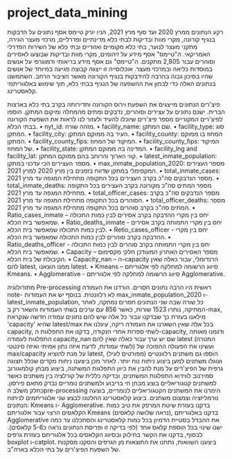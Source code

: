 # project_data_mining
רקע הנתונים
ממרץ 2020 ועד סוף מרץ 2021, הניו יורק טיימס אסף נתונים על הדבקות בנגיף קורונה, מקרי מוות ובדיקות לבתי כלא מדינתיים ופדרליים, מרכזי מעצר הגירה, מתקני מעצר לנוער, בתי כלא מקומיים ואזוריים ובתי כלא של השירות הפדרלי האמריקאי.
ה"טיימס" אסף מידע על זיהומים, מקרי מוות ובדיקות שבוצעו לאסירים וסוהרים עבור 2,805 מתקנים. ה"טיימס" גם אסף מידע בריאותי ודמוגרפי על אנשים במוסדות כליאה ובמרכזי מעצר.
אוכלוסייה זו ייצגה קבוצה פגיעה במיוחד של אנשים שהיו בסיכון גבוה בהרבה להידבקות בנגיף הקורונה מאשר הציבור הרחב. השתמשנו בנתונים האלה כדי לבחון את ההשפעה של הנגיף בבתי כלא, תוך שימוש באלגוריתמי קלאסטרינג.

פיצ'רים
הנתונים מייצגים את השפעת וירוס הקורונה ותדירותה בקרב בתי כלא בארצות הברית. ישנם נתונים על עצירים וסוהרים, נדבקים ומתים מהמחלה ומיקום המתקן. הוספו לפיצ'רים  המקוריים מספר פיצ'רים שיוכלו להעיד ולעזור לנו לראות את השפעת הקורונה בבתי הכלא.
•	nyt_id: מזהה שורה.
•	facility_name: שם המתקן.
•	facility_type: סוג המתקן.
•	facility_city: העיר בה ממוקם המתקן.
•	facility_county: המחוז בו ממוקם המתקן.
•	facility_county_fips: המיקוד של המחוז.
•	facility_county_fips: המיקוד של המחוז.
•	facility_state: המדינה בה ממוקם המתקן.
•	facility_lng and facility_lat: קווי הארוך והרוחב בהם ממוקם המתקן.
•	latest_inmate_population: מספר העצירים הכי עדכני במתקן.
•	max_inmate_population_2020: מספר העצירים המקסימלי במתקן שדווח בזמנים בין מרץ 2020 למרץ 2021.
•	total_inmate_cases: מספר הנדבקים סה"כ בקרב העצירים בכל התקופה מתחילת המגפה עד מרץ 2021.
•	total_inmate_deaths: מספר המתים סה"כ מקורונה בקרב העצירים בכל התקופה מתחילת המגפה עד מרץ 2021.
•	total_officer_cases: מספר הנדבקים סה"כ בקרב הסוהרים בכל התקופה מתחילת המגפה עד מרץ 2021.
•	total_officer_deaths: מספר המתים סה"כ בקרב סוהרים בכל התקופה מתחילת המגפה עד מרץ 2021.
•	Ratio_cases_inmate – יחס בין מקרי ההדבקה בקרב אסירים לבין כמות התכולה שמאפשר בית הכלא.
•	Ratio_deaths_inmate - יחס בין מקרי התמותה בקרב אסירים לבין כמות התכולה שמאפשר בית הכלא.
•	Retio_cases_officer - יחס בין מקרי ההדבקה בקרב סוהרים לבין כמות התכולה שמאפשר בית הכלא.
•	Ratio_deaths_officer - יחס בין מקרי התמותה בקרב סוהרים לבין כמות התכולה שמאפשר בית הכלא.
•	Capacity – מספר האסירים האחרון המעודכן חלקי מקסימום הקיבולת של בית הכלא.
•	Capacity_nan – ה-capacity הרנדומלי, עבור כאלה שאין להם latest, ממנו הוצאנו latest.
•	Kmeans – סיווג הרשומה למחלקה לפי אלגוריתם Kmeans.
•	Agglomerative - סיווג הרשומה למחלקה לפי אלגוריתם Agglomerative.

מתודולוגיה
Pre-processing
ראשית היו הרבה נתונים חסרים. הורדנו את העמודה note- לא רלוונטית. בנוסף יש את העמודות max_inmate_population_2020 ו-latest_inmate_population, כל שורה שבה שני הנתונים חסרים נמחקה, לאחר המחיקה, נותרו 1523 שורות, כאשר 856 עם ערכים בשתי העמודות והשאר רק ב-max, מילאנו בעזרת כך שבדקנו עבור כל אלה שיש להם נתונים עמודה חדשה שנקראת 'capacity' שהיא latest/max בכל אלה שאין השארנו את העמודה ריקה, עיגלנו את capacity, לשתי ספרות אחרי הנקודה, בדקנו את התפלגות ה-capacity, ודגמנו מאותה התפלגות לעמודה capacity_nan שם יש ערך עבור כאלה שאין להם latest (המטרה לשתי עמודות, לדעת איזה נתון אמיתי ואיזה סינטטי) ועשינו את הפעולה ההפוכה של max/capacity על מנת להוציא latest, הוספו גם משתנים רלוונטיים (מפורטים לעיל) ועוגלו משתנים למען ביצוע ניתוח נוח יותר.
לאחר מכן ביצענו ניתוח מקדים שכלל תצוגה גרפית של הפיצ'רים על מנת להבין את כיוון התפלגות המשתנה, ביצוע מבחן קולמוגורוב סמירנוב לווידוא התפלגות המשתנים, ובדיקה כללית של קורלציה בין משתנים כאשר למשתנים קטגוריאליים בוצע מבחן חי בריבוע ולמשתנים נומריים נבדק מתאם פירסון. כחלק משלב הpre-processing הימרנו את המשתנים הקטגוריאליים לנומריים, בוצעה נורמליזציה וצמצום משתנים.
ביצוע קלאסטרינג
החלטנו לבצע שני אלגוריתמים לניתוח הנתונים: Kmeans ו- Agglomerative. בדקנו בעזרת שיטת המרפק את טיב כמות הקלאסים הרצוי עבור אלגוריתם Kmeans (נראה שלושה קלאסים), בדקנו באלגוריתם Agglomerative את ההבדל בסטיית הדמיון בכל כמות קלאסטרינג והסתכלנו עד כמה ישנו שינוי בכל הוספת קלאס אחד (לפי בדיקה זו ופריסת הנתונים נראה כ5-6 קלאסים).
לבסוף, בדקנו את הקשר בחילוק ובסיווג הקלאסים בכל אלגוריתם בעזרת גרפים boxplot ו-catplot. ביצענו השוואות, נתחנו את התוצאות מן הגרפים והסקנו מסקנות של השפעת הפיצ'רים על בתי הכלא בארה"ב.

